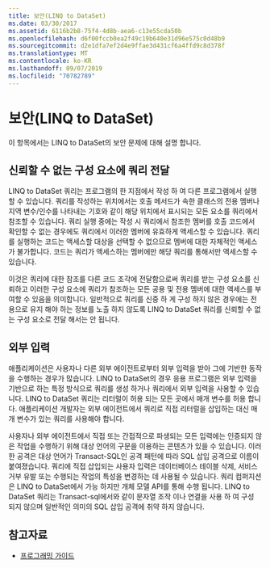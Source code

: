 ```yaml
---
title: 보안(LINQ to DataSet)
ms.date: 03/30/2017
ms.assetid: 6116b2b8-75f4-4d8b-aea6-c13e55cda50b
ms.openlocfilehash: d6f00fccb0ea2f49c19b640e31d96e575c0d48b9
ms.sourcegitcommit: d2e1dfa7ef2d4e9ffae3d431cf6a4ffd9c8d378f
ms.translationtype: MT
ms.contentlocale: ko-KR
ms.lasthandoff: 09/07/2019
ms.locfileid: "70782789"
---
```

# <a name="security-linq-to-dataset"></a>보안(LINQ to DataSet)
이 항목에서는 LINQ to DataSet의 보안 문제에 대해 설명 합니다.  
  
## <a name="passing-a-query-to-an-untrusted-component"></a>신뢰할 수 없는 구성 요소에 쿼리 전달  
 LINQ to DataSet 쿼리는 프로그램의 한 지점에서 작성 하 여 다른 프로그램에서 실행할 수 있습니다. 쿼리를 작성하는 위치에서는 호출 메서드가 속한 클래스의 전용 멤버나 지역 변수/인수를 나타내는 기호와 같이 해당 위치에서 표시되는 모든 요소를 쿼리에서 참조할 수 있습니다. 쿼리 실행 중에는 작성 시 쿼리에서 참조한 멤버를 호출 코드에서 확인할 수 없는 경우에도 쿼리에서 이러한 멤버에 유효하게 액세스할 수 있습니다. 쿼리를 실행하는 코드는 액세스할 대상을 선택할 수 없으므로 멤버에 대한 자체적인 액세스가 불가합니다. 코드는 쿼리가 액세스하는 멤버에만 해당 쿼리를 통해서만 액세스할 수 있습니다.  
  
 이것은 쿼리에 대한 참조를 다른 코드 조각에 전달함으로써 쿼리를 받는 구성 요소를 신뢰하고 이러한 구성 요소에 쿼리가 참조하는 모든 공용 및 전용 멤버에 대한 액세스를 부여할 수 있음을 의미합니다. 일반적으로 쿼리를 신중 하 게 구성 하지 않은 경우에는 전용으로 유지 해야 하는 정보를 노출 하지 않도록 LINQ to DataSet 쿼리를 신뢰할 수 없는 구성 요소로 전달 해서는 안 됩니다.  
  
## <a name="external-input"></a>외부 입력  
 애플리케이션은 사용자나 다른 외부 에이전트로부터 외부 입력을 받아 그에 기반한 동작을 수행하는 경우가 많습니다.  LINQ to DataSet의 경우 응용 프로그램은 외부 입력을 기반으로 하는 특정 방식으로 쿼리를 생성 하거나 쿼리에서 외부 입력을 사용할 수 있습니다. LINQ to DataSet 쿼리는 리터럴이 허용 되는 모든 곳에서 매개 변수를 허용 합니다. 애플리케이션 개발자는 외부 에이전트에서 쿼리로 직접 리터럴을 삽입하는 대신 매개 변수가 있는 쿼리를 사용해야 합니다.  
  
 사용자나 외부 에이전트에서 직접 또는 간접적으로 파생되는 모든 입력에는 인증되지 않은 작업을 수행하기 위해 대상 언어의 구문을 이용하는 콘텐츠가 있을 수 있습니다. 이러한 공격은 대상 언어가 Transact-SQL인 공격 패턴에 따라 SQL 삽입 공격으로 이름이 붙여졌습니다. 쿼리에 직접 삽입되는 사용자 입력은 데이터베이스 테이블 삭제, 서비스 거부 유발 또는 수행되는 작업의 특성을 변경하는 데 사용될 수 있습니다. 쿼리 컴퍼지션은 LINQ to DataSet에서 가능 하지만 개체 모델 API를 통해 수행 됩니다. LINQ to DataSet 쿼리는 Transact-sql에서와 같이 문자열 조작 이나 연결을 사용 하 여 구성 되지 않으며 일반적인 의미의 SQL 삽입 공격에 취약 하지 않습니다.  
  
## <a name="see-also"></a>참고자료

- [프로그래밍 가이드](programming-guide-linq-to-dataset.md)
